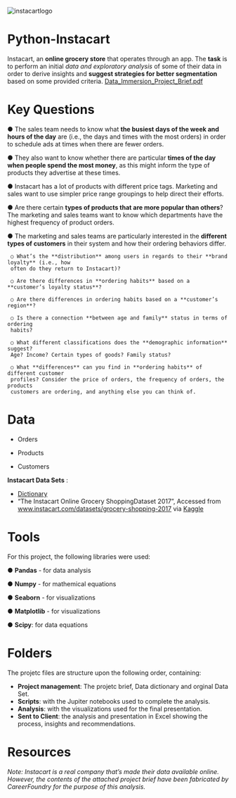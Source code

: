  ![instacartlogo](https://github.com/user-attachments/assets/5409ba74-5697-4572-8a81-7ffaaa8a06c9)
# Python-Instacart
Instacart, an **online grocery store** that operates through an app. The **task** is to perform an initial *data and exploratory analysis* of some of their data in order to derive insights and **suggest strategies for better segmentation** based on some provided criteria. [Data_Immersion_Project_Brief.pdf](https://github.com/user-attachments/files/16595746/A4_Data_Immersion_Project_Brief.pdf)

# Key Questions
● The sales team needs to know what **the busiest days of the week and hours of the
day** are (i.e., the days and times with the most orders) in order to schedule ads at
times when there are fewer orders.

● They also want to know whether there are particular **times of the day when people
spend the most money**, as this might inform the type of products they advertise at
these times.

● Instacart has a lot of products with different price tags. Marketing and sales want to
use simpler price range groupings to help direct their efforts.

● Are there certain **types of products that are more popular than others**? The marketing
and sales teams want to know which departments have the highest frequency of
product orders.

● The marketing and sales teams are particularly interested in the **different types of
customers** in their system and how their ordering behaviors differ. 

     ○ What’s the **distribution** among users in regards to their **brand loyalty** (i.e., how
     often do they return to Instacart)?
     
     ○ Are there differences in **ordering habits** based on a **customer’s loyalty status**?
     
     ○ Are there differences in ordering habits based on a **customer’s region**?
     
     ○ Is there a connection **between age and family** status in terms of ordering
     habits?
     
     ○ What different classifications does the **demographic information** suggest?
     Age? Income? Certain types of goods? Family status?
     
     ○ What **differences** can you find in **ordering habits** of different customer
     profiles? Consider the price of orders, the frequency of orders, the products
     customers are ordering, and anything else you can think of.

# Data

- Orders

- Products

- Customers

**Instacart Data Sets** :
- [Dictionary](https://gist.github.com/jeremystan/c3b39d947d9b88b3ccff3147dbcf6c6b)
- “The Instacart Online Grocery ShoppingDataset 2017”, Accessed from www.instacart.com/datasets/grocery-shopping-2017 via [Kaggle](https://www.kaggle.com/datasets/psparks/instacart-market-basket-analysis)
  

# Tools
For this project, the following libraries were used:

● **Pandas** - for data analysis

● **Numpy** - for mathemical equations

● **Seaborn** - for visualizations 

● **Matplotlib**  - for visualizations 

● **Scipy**: for data equations

# Folders
The projetc files are  structure upon the following order, containing:

- **Project management**: The projetc brief, Data dictionary and orginal Data Set.
- **Scripts**: with the Jupiter notebooks used to complete the analysis.
- **Analysis**: with the visualizations used for the final presentation.
- **Sent to Client**: the analysis and presentation in Excel showing the process, insights and recommendations.

# Resources
*Note: Instacart is a real company that’s made their data available online. However, the contents of the attached project brief have been fabricated by CareerFoundry for the purpose of this analysis.*

